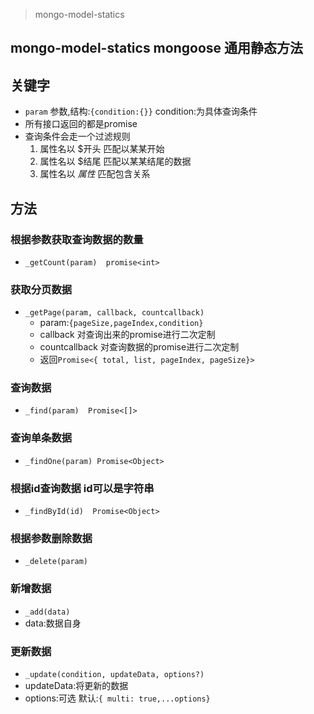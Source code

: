>  mongo-model-statics
##  mongo-model-statics mongoose 通用静态方法
 

## 关键字
- `param` 参数,结构:`{condition:{}}` condition:为具体查询条件    
- 所有接口返回的都是promise
- 查询条件会走一个过滤规则  
    1. 属性名以 $开头 匹配以某某开始
    2. 属性名以 $结尾 匹配以某某结尾的数据
    3. 属性名以 $属性$ 匹配包含关系
## 方法 
 

### 根据参数获取查询数据的数量

- `_getCount(param)  promise<int>`

###  获取分页数据
 -  `_getPage(param, callback, countcallback)  `
    -  param:`{pageSize,pageIndex,condition}`
    -  callback   对查询出来的promise进行二次定制
    -  countcallback 对查询数据的promise进行二次定制
    -  返回`Promise<{ total, list, pageIndex, pageSize}>`

### 查询数据

-   `_find(param)  Promise<[]>` 

### 查询单条数据  

-   `_findOne(param) Promise<Object>`

### 根据id查询数据 id可以是字符串   

-   `_findById(id)  Promise<Object>`

### 根据参数删除数据

-   `_delete(param)`

### 新增数据

-   `_add(data)`
-   data:数据自身

### 更新数据

-   `_update(condition, updateData, options?)`
-   updateData:将更新的数据
-   options:可选 默认:`{ multi: true,...options}`